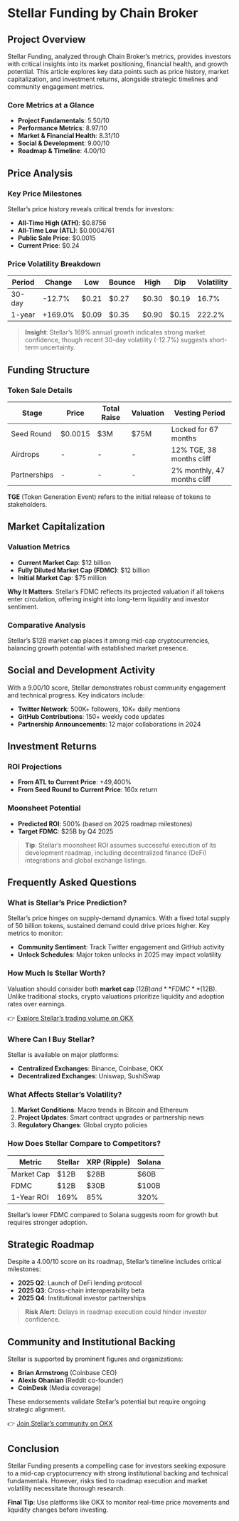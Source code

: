 # Stellar Funding by Chain Broker  

## Project Overview  

Stellar Funding, analyzed through Chain Broker’s metrics, provides investors with critical insights into its market positioning, financial health, and growth potential. This article explores key data points such as price history, market capitalization, and investment returns, alongside strategic timelines and community engagement metrics.  

### Core Metrics at a Glance  
- **Project Fundamentals**: 5.50/10  
- **Performance Metrics**: 8.97/10  
- **Market & Financial Health**: 8.31/10  
- **Social & Development**: 9.00/10  
- **Roadmap & Timeline**: 4.00/10  

## Price Analysis  

### Key Price Milestones  
Stellar’s price history reveals critical trends for investors:  
- **All-Time High (ATH)**: $0.8756  
- **All-Time Low (ATL)**: $0.0004761  
- **Public Sale Price**: $0.0015  
- **Current Price**: $0.24  

### Price Volatility Breakdown  
| Period      | Change      | Low       | Bounce    | High      | Dip       | Volatility |  
|-------------|-------------|-----------|-----------|-----------|-----------|------------|  
| 30-day      | -12.7%      | $0.21     | $0.27     | $0.30     | $0.19     | 16.7%      |  
| 1-year      | +169.0%     | $0.09     | $0.35     | $0.90     | $0.15     | 222.2%     |  

> **Insight**: Stellar’s 169% annual growth indicates strong market confidence, though recent 30-day volatility (-12.7%) suggests short-term uncertainty.  

## Funding Structure  

### Token Sale Details  
| Stage            | Price       | Total Raise | Valuation | Vesting Period                |  
|------------------|-------------|-------------|-----------|-------------------------------|  
| Seed Round       | $0.0015     | $3M         | $75M      | Locked for 67 months          |  
| Airdrops         | -           | -           | -         | 12% TGE, 38 months cliff      |  
| Partnerships     | -           | -           | -         | 2% monthly, 47 months cliff   |  

**TGE** (Token Generation Event) refers to the initial release of tokens to stakeholders.  

## Market Capitalization  

### Valuation Metrics  
- **Current Market Cap**: $12 billion  
- **Fully Diluted Market Cap (FDMC)**: $12 billion  
- **Initial Market Cap**: $75 million  

**Why It Matters**: Stellar’s FDMC reflects its projected valuation if all tokens enter circulation, offering insight into long-term liquidity and investor sentiment.  

### Comparative Analysis  
Stellar’s $12B market cap places it among mid-cap cryptocurrencies, balancing growth potential with established market presence.  

## Social and Development Activity  

With a 9.00/10 score, Stellar demonstrates robust community engagement and technical progress. Key indicators include:  
- **Twitter Network**: 500K+ followers, 10K+ daily mentions  
- **GitHub Contributions**: 150+ weekly code updates  
- **Partnership Announcements**: 12 major collaborations in 2024  

## Investment Returns  

### ROI Projections  
- **From ATL to Current Price**: +49,400%  
- **From Seed Round to Current Price**: 160x return  

### Moonsheet Potential  
- **Predicted ROI**: 500% (based on 2025 roadmap milestones)  
- **Target FDMC**: $25B by Q4 2025  

> **Tip**: Stellar’s moonsheet ROI assumes successful execution of its development roadmap, including decentralized finance (DeFi) integrations and global exchange listings.  

## Frequently Asked Questions  

### What is Stellar’s Price Prediction?  
Stellar’s price hinges on supply-demand dynamics. With a fixed total supply of 50 billion tokens, sustained demand could drive prices higher. Key metrics to monitor:  
- **Community Sentiment**: Track Twitter engagement and GitHub activity  
- **Unlock Schedules**: Major token unlocks in 2025 may impact volatility  

### How Much Is Stellar Worth?  
Valuation should consider both **market cap** ($12B) and **FDMC** ($12B). Unlike traditional stocks, crypto valuations prioritize liquidity and adoption rates over earnings.  

👉 [Explore Stellar’s trading volume on OKX](https://bit.ly/okx-bonus)  

### Where Can I Buy Stellar?  
Stellar is available on major platforms:  
- **Centralized Exchanges**: Binance, Coinbase, OKX  
- **Decentralized Exchanges**: Uniswap, SushiSwap  

### What Affects Stellar’s Volatility?  
1. **Market Conditions**: Macro trends in Bitcoin and Ethereum  
2. **Project Updates**: Smart contract upgrades or partnership news  
3. **Regulatory Changes**: Global crypto policies  

### How Does Stellar Compare to Competitors?  
| Metric          | Stellar    | XRP (Ripple) | Solana    |  
|-----------------|------------|--------------|-----------|  
| Market Cap      | $12B       | $28B         | $60B      |  
| FDMC            | $12B       | $30B         | $100B     |  
| 1-Year ROI      | 169%       | 85%          | 320%      |  

Stellar’s lower FDMC compared to Solana suggests room for growth but requires stronger adoption.  

## Strategic Roadmap  

Despite a 4.00/10 score on its roadmap, Stellar’s timeline includes critical milestones:  
- **2025 Q2**: Launch of DeFi lending protocol  
- **2025 Q3**: Cross-chain interoperability beta  
- **2025 Q4**: Institutional investor partnerships  

> **Risk Alert**: Delays in roadmap execution could hinder investor confidence.  

## Community and Institutional Backing  

Stellar is supported by prominent figures and organizations:  
- **Brian Armstrong** (Coinbase CEO)  
- **Alexis Ohanian** (Reddit co-founder)  
- **CoinDesk** (Media coverage)  

These endorsements validate Stellar’s potential but require ongoing strategic alignment.  

👉 [Join Stellar’s community on OKX](https://bit.ly/okx-bonus)  

## Conclusion  

Stellar Funding presents a compelling case for investors seeking exposure to a mid-cap cryptocurrency with strong institutional backing and technical fundamentals. However, risks tied to roadmap execution and market volatility necessitate thorough research.  

**Final Tip**: Use platforms like OKX to monitor real-time price movements and liquidity changes before investing.
